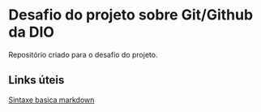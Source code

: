 # Desafio do projeto sobre Git/Github da DIO
Repositório criado para o desafio do projeto. 

## Links úteis
[Sintaxe basica markdown](https://www.markdownguide.org/basic-syntax/)

